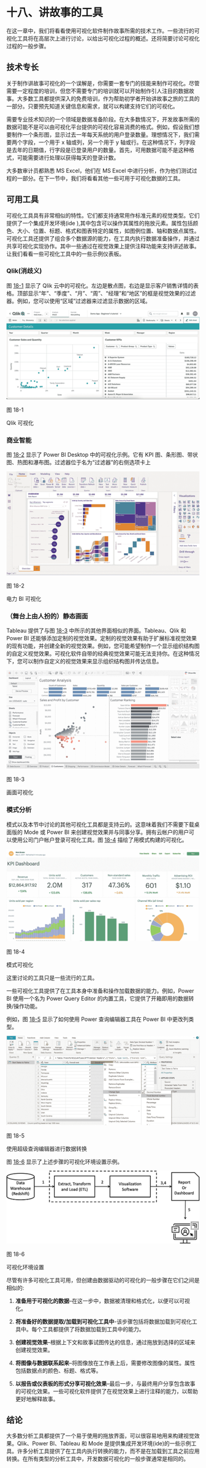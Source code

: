 # 十八、讲故事的工具

在这一章中，我们将看看使用可视化软件制作故事所需的技术工作。一些流行的可视化工具将在高层次上进行讨论，以给出可视化过程的概述。还将简要讨论可视化过程的一般步骤。

## 技术专长

关于制作讲故事可视化的一个误解是，你需要一套专门的技能来制作可视化。尽管需要一定程度的培训，但您不需要专门的培训就可以开始制作引人注目的数据故事。大多数工具都提供深入的免费培训，作为帮助初学者开始讲故事之旅的工具的一部分。只要预先知道关键信息和需求，就可以构建支持它们的可视化。

需要专业技术知识的一个领域是数据准备阶段。在大多数情况下，开发故事所需的数据可能不是可以由可视化平台提供的可视化容易消费的格式。例如，假设我们想要制作一个条形图，显示过去一年每天系统的用户登录数量。理想情况下，我们需要两个字段，一个用于 x 轴或列，另一个用于 y 轴或行。在这种情况下，列字段是去年的日期值，行字段是已登录用户的数量。首先，可用数据可能不是这种格式，可能需要进行处理以获得每天的登录计数。

大多数审计员都熟悉 MS Excel，他们在 MS Excel 中进行分析，作为他们测试过程的一部分。在下一节中，我们将看看其他一些可用于可视化数据的工具。

## 可用工具

可视化工具具有非常相似的特性。它们都支持通常用作标准元素的视觉类型。它们提供了一个集成开发环境(ide ),其中包含可以操作其属性的拖放元素。属性包括颜色、大小、位置、标题、格式和图表特定的属性，如图例位置、轴和数据点属性。可视化工具还提供了组合多个数据源的能力，在工具内执行数据准备操作，并通过共享可视化实现协作。其中一些通过在视觉效果上提供注释功能来支持讲述故事。让我们看看一些可视化工具中的一些示例仪表板。

### Qlik(消歧义)

图 [18-1](#Fig1) 显示了 Qlik 云中的可视化。左边是散点图，右边是显示客户销售详情的表格。顶部显示“年”、“季度”、“月”、“周”、“经理”和“地区”的框是视觉效果的过滤器。例如，您可以使用“区域”过滤器来过滤显示数据的区域。

![](img/513842_1_En_18_Fig1_HTML.png)

图 18-1

Qlik 可视化

### 商业智能

图 [18-2](#Fig2) 显示了 Power BI Desktop 中的可视化示例。它有 KPI 图、条形图、带状图、热图和瀑布图。过滤器位于名为“过滤器”的右侧选项卡上

![](img/513842_1_En_18_Fig2_HTML.png)

图 18-2

电力 BI 可视化

### （舞台上由人扮的）静态画面

Tableau 提供了与图 [18-3](#Fig3) 中所示的其他界面相似的界面。Tableau、Qlik 和 Power BI 还能够添加定制的视觉效果。定制的视觉效果有助于扩展标准视觉效果的现有功能，并创建全新的视觉效果。例如，您可能希望制作一个显示组织结构图的自定义视觉效果。可视化软件自带的经典视觉效果可能无法支持你。在这种情况下，您可以制作自定义的视觉效果来显示组织结构图并传达信息。

![](img/513842_1_En_18_Fig3_HTML.png)

图 18-3

画面可视化

### 模式分析

模式以及本节中讨论的其他可视化工具都是支持云的。这意味着我们不需要下载桌面版的 Mode 或 Power BI 来创建视觉效果并与同事分享。拥有云帐户的用户可以使用公司门户帐户登录可视化工具。图 [18-4](#Fig4) 描绘了用模式构建的可视化。

![](img/513842_1_En_18_Fig4_HTML.jpg)

图 18-4

模式可视化

这里讨论的工具只是一些流行的工具。

一些可视化工具提供了在工具本身中准备和操作加载数据的能力。例如，Power BI 使用一个名为 Power Query Editor 的内置工具，它提供了开箱即用的数据转换/操作功能。

例如，图 [18-5](#Fig5) 显示了如何使用 Power 查询编辑器工具在 Power BI 中更改列类型。

![](img/513842_1_En_18_Fig5_HTML.jpg)

图 18-5

使用超级查询编辑器进行数据转换

图 [18-6](#Fig6) 显示了上述步骤的可视化环境设置示例。

![](img/513842_1_En_18_Fig6_HTML.jpg)

图 18-6

可视化环境设置

尽管有许多可视化工具可用，但创建由数据驱动的可视化的一般步骤在它们之间是相似的:

1.  **准备用于可视化的数据**–在这一步中，数据被清理和格式化，以便可以可视化。

2.  **将准备好的数据提取/加载到可视化工具中**-该步骤包括将数据加载到可视化工具中。每个工具都提供了将数据加载到工具中的能力。

3.  **创建视觉效果**–根据上下文和故事试图传达的信息，通过拖放到选择的区域来创建视觉效果。

4.  **将图像与数据联系起来**–将图像放在工作表上后，需要修改图像的属性。属性包括数据点的颜色、标题、格式等。

5.  **以报告或仪表板的形式分享可视化效果**–最后一步，与最终用户分享包含故事的可视化效果。一些可视化软件提供了在视觉效果上进行注释的能力，以帮助更好地解释故事。

## 结论

大多数分析工具都提供了一个易于使用的拖放界面，可以很容易地用来构建视觉效果。Qlik、Power BI、Tableau 和 Mode 是提供集成开发环境(ide)的一些示例工具。许多分析工具提供了在工具内执行转换的能力，而不是在加载到工具之前应用转换。在所有类型的分析工具中，开发数据可视化的一般步骤通常是相同的。